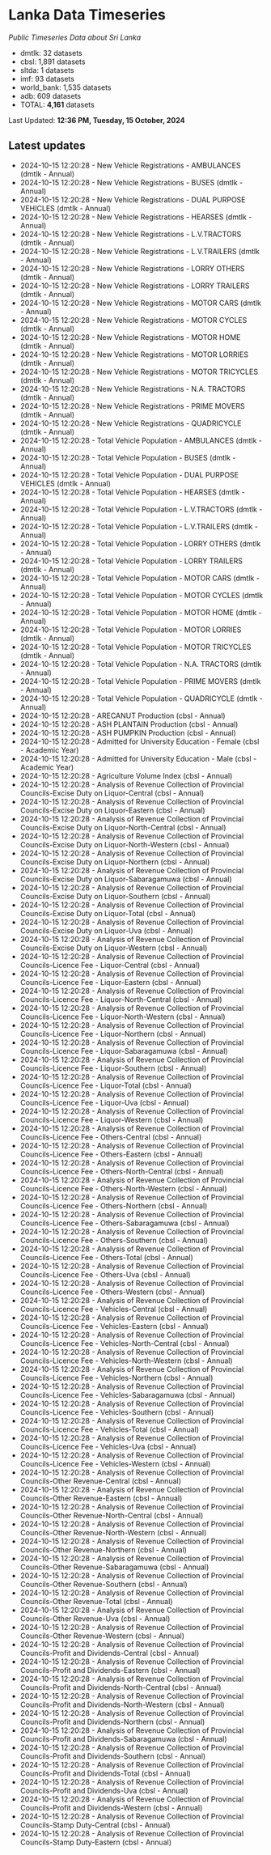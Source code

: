 # Lanka Data Timeseries
*Public Timeseries Data about Sri Lanka*

* dmtlk: 32 datasets
* cbsl: 1,891 datasets
* sltda: 1 datasets
* imf: 93 datasets
* world_bank: 1,535 datasets
* adb: 609 datasets
* TOTAL: **4,161** datasets

Last Updated: **12:36 PM, Tuesday, 15 October, 2024**

## Latest updates

* 2024-10-15 12:20:28 - New Vehicle Registrations - AMBULANCES (dmtlk - Annual)
* 2024-10-15 12:20:28 - New Vehicle Registrations - BUSES (dmtlk - Annual)
* 2024-10-15 12:20:28 - New Vehicle Registrations - DUAL PURPOSE VEHICLES (dmtlk - Annual)
* 2024-10-15 12:20:28 - New Vehicle Registrations - HEARSES (dmtlk - Annual)
* 2024-10-15 12:20:28 - New Vehicle Registrations - L.V.TRACTORS (dmtlk - Annual)
* 2024-10-15 12:20:28 - New Vehicle Registrations - L.V.TRAILERS (dmtlk - Annual)
* 2024-10-15 12:20:28 - New Vehicle Registrations - LORRY OTHERS (dmtlk - Annual)
* 2024-10-15 12:20:28 - New Vehicle Registrations - LORRY TRAILERS (dmtlk - Annual)
* 2024-10-15 12:20:28 - New Vehicle Registrations - MOTOR CARS (dmtlk - Annual)
* 2024-10-15 12:20:28 - New Vehicle Registrations - MOTOR CYCLES (dmtlk - Annual)
* 2024-10-15 12:20:28 - New Vehicle Registrations - MOTOR HOME (dmtlk - Annual)
* 2024-10-15 12:20:28 - New Vehicle Registrations - MOTOR LORRIES (dmtlk - Annual)
* 2024-10-15 12:20:28 - New Vehicle Registrations - MOTOR TRICYCLES (dmtlk - Annual)
* 2024-10-15 12:20:28 - New Vehicle Registrations - N.A. TRACTORS (dmtlk - Annual)
* 2024-10-15 12:20:28 - New Vehicle Registrations - PRIME MOVERS (dmtlk - Annual)
* 2024-10-15 12:20:28 - New Vehicle Registrations - QUADRICYCLE (dmtlk - Annual)
* 2024-10-15 12:20:28 - Total Vehicle Population - AMBULANCES (dmtlk - Annual)
* 2024-10-15 12:20:28 - Total Vehicle Population - BUSES (dmtlk - Annual)
* 2024-10-15 12:20:28 - Total Vehicle Population - DUAL PURPOSE VEHICLES (dmtlk - Annual)
* 2024-10-15 12:20:28 - Total Vehicle Population - HEARSES (dmtlk - Annual)
* 2024-10-15 12:20:28 - Total Vehicle Population - L.V.TRACTORS (dmtlk - Annual)
* 2024-10-15 12:20:28 - Total Vehicle Population - L.V.TRAILERS (dmtlk - Annual)
* 2024-10-15 12:20:28 - Total Vehicle Population - LORRY OTHERS (dmtlk - Annual)
* 2024-10-15 12:20:28 - Total Vehicle Population - LORRY TRAILERS (dmtlk - Annual)
* 2024-10-15 12:20:28 - Total Vehicle Population - MOTOR CARS (dmtlk - Annual)
* 2024-10-15 12:20:28 - Total Vehicle Population - MOTOR CYCLES (dmtlk - Annual)
* 2024-10-15 12:20:28 - Total Vehicle Population - MOTOR HOME (dmtlk - Annual)
* 2024-10-15 12:20:28 - Total Vehicle Population - MOTOR LORRIES (dmtlk - Annual)
* 2024-10-15 12:20:28 - Total Vehicle Population - MOTOR TRICYCLES (dmtlk - Annual)
* 2024-10-15 12:20:28 - Total Vehicle Population - N.A. TRACTORS (dmtlk - Annual)
* 2024-10-15 12:20:28 - Total Vehicle Population - PRIME MOVERS (dmtlk - Annual)
* 2024-10-15 12:20:28 - Total Vehicle Population - QUADRICYCLE (dmtlk - Annual)
* 2024-10-15 12:20:28 - ARECANUT Production (cbsl - Annual)
* 2024-10-15 12:20:28 - ASH PLANTAIN Production (cbsl - Annual)
* 2024-10-15 12:20:28 - ASH PUMPKIN Production (cbsl - Annual)
* 2024-10-15 12:20:28 - Admitted for University Education - Female (cbsl - Academic Year)
* 2024-10-15 12:20:28 - Admitted for University Education - Male (cbsl - Academic Year)
* 2024-10-15 12:20:28 - Agriculture Volume Index (cbsl - Annual)
* 2024-10-15 12:20:28 - Analysis of Revenue Collection of Provincial Councils-Excise Duty on Liquor-Central (cbsl - Annual)
* 2024-10-15 12:20:28 - Analysis of Revenue Collection of Provincial Councils-Excise Duty on Liquor-Eastern (cbsl - Annual)
* 2024-10-15 12:20:28 - Analysis of Revenue Collection of Provincial Councils-Excise Duty on Liquor-North-Central (cbsl - Annual)
* 2024-10-15 12:20:28 - Analysis of Revenue Collection of Provincial Councils-Excise Duty on Liquor-North-Western (cbsl - Annual)
* 2024-10-15 12:20:28 - Analysis of Revenue Collection of Provincial Councils-Excise Duty on Liquor-Northern (cbsl - Annual)
* 2024-10-15 12:20:28 - Analysis of Revenue Collection of Provincial Councils-Excise Duty on Liquor-Sabaragamuwa (cbsl - Annual)
* 2024-10-15 12:20:28 - Analysis of Revenue Collection of Provincial Councils-Excise Duty on Liquor-Southern (cbsl - Annual)
* 2024-10-15 12:20:28 - Analysis of Revenue Collection of Provincial Councils-Excise Duty on Liquor-Total (cbsl - Annual)
* 2024-10-15 12:20:28 - Analysis of Revenue Collection of Provincial Councils-Excise Duty on Liquor-Uva (cbsl - Annual)
* 2024-10-15 12:20:28 - Analysis of Revenue Collection of Provincial Councils-Excise Duty on Liquor-Western (cbsl - Annual)
* 2024-10-15 12:20:28 - Analysis of Revenue Collection of Provincial Councils-Licence Fee - Liquor-Central (cbsl - Annual)
* 2024-10-15 12:20:28 - Analysis of Revenue Collection of Provincial Councils-Licence Fee - Liquor-Eastern (cbsl - Annual)
* 2024-10-15 12:20:28 - Analysis of Revenue Collection of Provincial Councils-Licence Fee - Liquor-North-Central (cbsl - Annual)
* 2024-10-15 12:20:28 - Analysis of Revenue Collection of Provincial Councils-Licence Fee - Liquor-North-Western (cbsl - Annual)
* 2024-10-15 12:20:28 - Analysis of Revenue Collection of Provincial Councils-Licence Fee - Liquor-Northern (cbsl - Annual)
* 2024-10-15 12:20:28 - Analysis of Revenue Collection of Provincial Councils-Licence Fee - Liquor-Sabaragamuwa (cbsl - Annual)
* 2024-10-15 12:20:28 - Analysis of Revenue Collection of Provincial Councils-Licence Fee - Liquor-Southern (cbsl - Annual)
* 2024-10-15 12:20:28 - Analysis of Revenue Collection of Provincial Councils-Licence Fee - Liquor-Total (cbsl - Annual)
* 2024-10-15 12:20:28 - Analysis of Revenue Collection of Provincial Councils-Licence Fee - Liquor-Uva (cbsl - Annual)
* 2024-10-15 12:20:28 - Analysis of Revenue Collection of Provincial Councils-Licence Fee - Liquor-Western (cbsl - Annual)
* 2024-10-15 12:20:28 - Analysis of Revenue Collection of Provincial Councils-Licence Fee - Others-Central (cbsl - Annual)
* 2024-10-15 12:20:28 - Analysis of Revenue Collection of Provincial Councils-Licence Fee - Others-Eastern (cbsl - Annual)
* 2024-10-15 12:20:28 - Analysis of Revenue Collection of Provincial Councils-Licence Fee - Others-North-Central (cbsl - Annual)
* 2024-10-15 12:20:28 - Analysis of Revenue Collection of Provincial Councils-Licence Fee - Others-North-Western (cbsl - Annual)
* 2024-10-15 12:20:28 - Analysis of Revenue Collection of Provincial Councils-Licence Fee - Others-Northern (cbsl - Annual)
* 2024-10-15 12:20:28 - Analysis of Revenue Collection of Provincial Councils-Licence Fee - Others-Sabaragamuwa (cbsl - Annual)
* 2024-10-15 12:20:28 - Analysis of Revenue Collection of Provincial Councils-Licence Fee - Others-Southern (cbsl - Annual)
* 2024-10-15 12:20:28 - Analysis of Revenue Collection of Provincial Councils-Licence Fee - Others-Total (cbsl - Annual)
* 2024-10-15 12:20:28 - Analysis of Revenue Collection of Provincial Councils-Licence Fee - Others-Uva (cbsl - Annual)
* 2024-10-15 12:20:28 - Analysis of Revenue Collection of Provincial Councils-Licence Fee - Others-Western (cbsl - Annual)
* 2024-10-15 12:20:28 - Analysis of Revenue Collection of Provincial Councils-Licence Fee - Vehicles-Central (cbsl - Annual)
* 2024-10-15 12:20:28 - Analysis of Revenue Collection of Provincial Councils-Licence Fee - Vehicles-Eastern (cbsl - Annual)
* 2024-10-15 12:20:28 - Analysis of Revenue Collection of Provincial Councils-Licence Fee - Vehicles-North-Central (cbsl - Annual)
* 2024-10-15 12:20:28 - Analysis of Revenue Collection of Provincial Councils-Licence Fee - Vehicles-North-Western (cbsl - Annual)
* 2024-10-15 12:20:28 - Analysis of Revenue Collection of Provincial Councils-Licence Fee - Vehicles-Northern (cbsl - Annual)
* 2024-10-15 12:20:28 - Analysis of Revenue Collection of Provincial Councils-Licence Fee - Vehicles-Sabaragamuwa (cbsl - Annual)
* 2024-10-15 12:20:28 - Analysis of Revenue Collection of Provincial Councils-Licence Fee - Vehicles-Southern (cbsl - Annual)
* 2024-10-15 12:20:28 - Analysis of Revenue Collection of Provincial Councils-Licence Fee - Vehicles-Total (cbsl - Annual)
* 2024-10-15 12:20:28 - Analysis of Revenue Collection of Provincial Councils-Licence Fee - Vehicles-Uva (cbsl - Annual)
* 2024-10-15 12:20:28 - Analysis of Revenue Collection of Provincial Councils-Licence Fee - Vehicles-Western (cbsl - Annual)
* 2024-10-15 12:20:28 - Analysis of Revenue Collection of Provincial Councils-Other Revenue-Central (cbsl - Annual)
* 2024-10-15 12:20:28 - Analysis of Revenue Collection of Provincial Councils-Other Revenue-Eastern (cbsl - Annual)
* 2024-10-15 12:20:28 - Analysis of Revenue Collection of Provincial Councils-Other Revenue-North-Central (cbsl - Annual)
* 2024-10-15 12:20:28 - Analysis of Revenue Collection of Provincial Councils-Other Revenue-North-Western (cbsl - Annual)
* 2024-10-15 12:20:28 - Analysis of Revenue Collection of Provincial Councils-Other Revenue-Northern (cbsl - Annual)
* 2024-10-15 12:20:28 - Analysis of Revenue Collection of Provincial Councils-Other Revenue-Sabaragamuwa (cbsl - Annual)
* 2024-10-15 12:20:28 - Analysis of Revenue Collection of Provincial Councils-Other Revenue-Southern (cbsl - Annual)
* 2024-10-15 12:20:28 - Analysis of Revenue Collection of Provincial Councils-Other Revenue-Total (cbsl - Annual)
* 2024-10-15 12:20:28 - Analysis of Revenue Collection of Provincial Councils-Other Revenue-Uva (cbsl - Annual)
* 2024-10-15 12:20:28 - Analysis of Revenue Collection of Provincial Councils-Other Revenue-Western (cbsl - Annual)
* 2024-10-15 12:20:28 - Analysis of Revenue Collection of Provincial Councils-Profit and Dividends-Central (cbsl - Annual)
* 2024-10-15 12:20:28 - Analysis of Revenue Collection of Provincial Councils-Profit and Dividends-Eastern (cbsl - Annual)
* 2024-10-15 12:20:28 - Analysis of Revenue Collection of Provincial Councils-Profit and Dividends-North-Central (cbsl - Annual)
* 2024-10-15 12:20:28 - Analysis of Revenue Collection of Provincial Councils-Profit and Dividends-North-Western (cbsl - Annual)
* 2024-10-15 12:20:28 - Analysis of Revenue Collection of Provincial Councils-Profit and Dividends-Northern (cbsl - Annual)
* 2024-10-15 12:20:28 - Analysis of Revenue Collection of Provincial Councils-Profit and Dividends-Sabaragamuwa (cbsl - Annual)
* 2024-10-15 12:20:28 - Analysis of Revenue Collection of Provincial Councils-Profit and Dividends-Southern (cbsl - Annual)
* 2024-10-15 12:20:28 - Analysis of Revenue Collection of Provincial Councils-Profit and Dividends-Total (cbsl - Annual)
* 2024-10-15 12:20:28 - Analysis of Revenue Collection of Provincial Councils-Profit and Dividends-Uva (cbsl - Annual)
* 2024-10-15 12:20:28 - Analysis of Revenue Collection of Provincial Councils-Profit and Dividends-Western (cbsl - Annual)
* 2024-10-15 12:20:28 - Analysis of Revenue Collection of Provincial Councils-Stamp Duty-Central (cbsl - Annual)
* 2024-10-15 12:20:28 - Analysis of Revenue Collection of Provincial Councils-Stamp Duty-Eastern (cbsl - Annual)